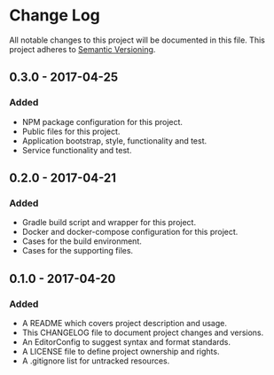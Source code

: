 # Change Log

All notable changes to this project will be documented in this file. This
project adheres to [Semantic Versioning](http://semver.org).

## 0.3.0 - 2017-04-25

### Added

  - NPM package configuration for this project.
  - Public files for this project.
  - Application bootstrap, style, functionality and test.
  - Service functionality and test.

## 0.2.0 - 2017-04-21

### Added

  - Gradle build script and wrapper for this project.
  - Docker and docker-compose configuration for this project.
  - Cases for the build environment.
  - Cases for the supporting files.

## 0.1.0 - 2017-04-20

### Added

  - A README which covers project description and usage.
  - This CHANGELOG file to document project changes and versions.
  - An EditorConfig to suggest syntax and format standards.
  - A LICENSE file to define project ownership and rights.
  - A .gitignore list for untracked resources.

